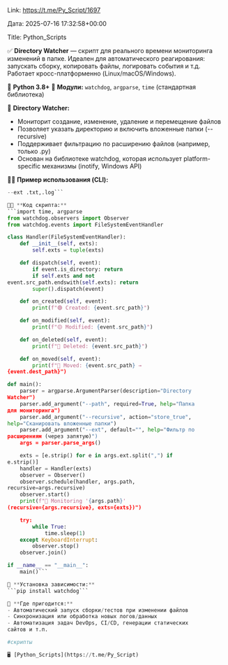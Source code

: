 Link: https://t.me/Py_Script/1697

Дата: 2025-07-16 17:32:58+00:00

Title: Python_Scripts

✅ **Directory Watcher** — скрипт для реального времени
мониторинга изменений в папке. Идеален для автоматического
реагирования: запускать сборку, копировать файлы, логировать
события и т.д. Работает кросс-платформенно
(Linux/macOS/Windows).

📱 **Python 3.8+**
💾 **Модули:** `watchdog`, `argparse`, `time` (стандартная
библиотека)

📌 **Directory Watcher:**
- Мониторит создание, изменение, удаление и перемещение
файлов
- Позволяет указать директорию и включить вложенные папки
(--recursive)
- Поддерживает фильтрацию по расширению файлов (например,
только .py)
- Основан на библиотеке watchdog, которая использует
platform-specific механизмы (inotify, Windows API)

🧑‍💻 **Пример использования (CLI):**
```python dir_watcher.py --path ./my_folder --recursive
--ext .txt,.log```

👨‍💻 **Код скрипта:**
```import time, argparse
from watchdog.observers import Observer
from watchdog.events import FileSystemEventHandler

class Handler(FileSystemEventHandler):
    def __init__(self, exts):
        self.exts = tuple(exts)

    def dispatch(self, event):
        if event.is_directory: return
        if self.exts and not
event.src_path.endswith(self.exts): return
        super().dispatch(event)

    def on_created(self, event):
        print(f"🟢 Created: {event.src_path}")

    def on_modified(self, event):
        print(f"🟡 Modified: {event.src_path}")

    def on_deleted(self, event):
        print(f"🔴 Deleted: {event.src_path}")

    def on_moved(self, event):
        print(f"🔁 Moved: {event.src_path} →
{event.dest_path}")

def main():
    parser = argparse.ArgumentParser(description="Directory
Watcher")
    parser.add_argument("--path", required=True, help="Папка
для мониторинга")
    parser.add_argument("--recursive", action="store_true",
help="Сканировать вложенные папки")
    parser.add_argument("--ext", default="", help="Фильтр по
расширениям (через запятую)")
    args = parser.parse_args()

    exts = [e.strip() for e in args.ext.split(",") if
e.strip()]
    handler = Handler(exts)
    observer = Observer()
    observer.schedule(handler, args.path,
recursive=args.recursive)
    observer.start()
    print(f"🚀 Monitoring '{args.path}'
(recursive={args.recursive}, exts={exts})")

    try:
        while True:
            time.sleep(1)
    except KeyboardInterrupt:
        observer.stop()
    observer.join()

if __name__ == "__main__":
    main()```

📌 **Установка зависимости:**
```pip install watchdog```

📌 **Где пригодится:**
- Автоматический запуск сборки/тестов при изменении файлов
- Синхронизация или обработка новых логов/данных
- Автоматизация задач DevOps, CI/CD, генерации статических
сайтов и т.п.

#скрипты

🖥 [Python_Scripts](https://t.me/Py_Script)

